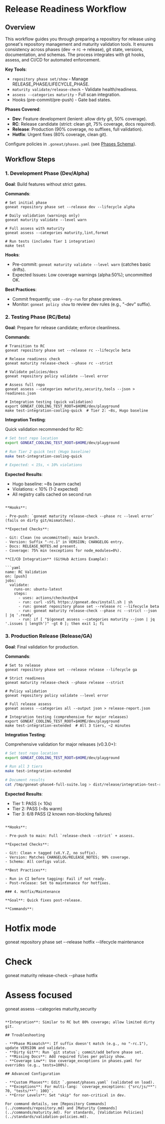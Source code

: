 # Release Readiness Workflow

## Overview

This workflow guides you through preparing a repository for release using goneat's repository management and maturity validation tools. It ensures consistency across phases (dev → rc → release), git state, versions, documentation, and schemas. The process integrates with git hooks, assess, and CI/CD for automated enforcement.

**Key Tools**:

- `repository phase set/show` - Manage RELEASE_PHASE/LIFECYCLE_PHASE.
- `maturity validate/release-check` - Validate health/readiness.
- `assess --categories maturity` - Full scan integration.
- Hooks (pre-commit/pre-push) - Gate bad states.

**Phases Covered**:

- **Dev**: Feature development (lenient: allow dirty git, 50% coverage).
- **RC**: Release candidate (strict: clean git, 75% coverage, docs required).
- **Release**: Production (90% coverage, no suffixes, full validation).
- **Hotfix**: Urgent fixes (80% coverage, clean git).

Configure policies in `.goneat/phases.yaml` (see [Phases Schema](../standards/phases-schema.md)).

## Workflow Steps

### 1. Development Phase (Dev/Alpha)

**Goal**: Build features without strict gates.

**Commands**:

```
# Set initial phase
goneat repository phase set --release dev --lifecycle alpha

# Daily validation (warnings only)
goneat maturity validate --level warn

# Full assess with maturity
goneat assess --categories maturity,lint,format

# Run tests (includes Tier 1 integration)
make test
```

**Hooks**:

- Pre-commit: `goneat maturity validate --level warn` (catches basic drifts).
- Expected Issues: Low coverage warnings (alpha:50%); uncommitted OK.

**Best Practices**:

- Commit frequently; use `--dry-run` for phase previews.
- Monitor: `goneat policy show` to review dev rules (e.g., "-dev" suffix).

### 2. Testing Phase (RC/Beta)

**Goal**: Prepare for release candidate; enforce cleanliness.

**Commands**:

```
# Transition to RC
goneat repository phase set --release rc --lifecycle beta

# Release readiness check
goneat maturity release-check --phase rc --strict

# Validate policies/docs
goneat repository policy validate --level error

# Assess full repo
goneat assess --categories maturity,security,tools --json > readiness.json

# Integration testing (quick validation)
export GONEAT_COOLING_TEST_ROOT=$HOME/dev/playground
make test-integration-cooling-quick  # Tier 2: ~8s, Hugo baseline
```

**Integration Testing**:

Quick validation recommended for RC:
```bash
# Set test repo location
export GONEAT_COOLING_TEST_ROOT=$HOME/dev/playground

# Run Tier 2 quick test (Hugo baseline)
make test-integration-cooling-quick

# Expected: < 15s, < 10% violations
```

**Expected Results**:
- Hugo baseline: ~8s (warm cache)
- Violations: < 10% (1-2 expected)
- All registry calls cached on second run
```

**Hooks**:

- Pre-push: `goneat maturity release-check --phase rc --level error` (fails on dirty git/mismatches).

**Expected Checks**:

- Git: Clean (no uncommitted); main branch.
- Version: Suffix "-rc.1" in VERSION; CHANGELOG entry.
- Docs: RELEASE_NOTES.md present.
- Coverage: 75% min (exceptions for node_modules=0%).

**CI/CD Integration** (GitHub Actions Example):

```yaml
name: RC Validation
on: [push]
jobs:
  validate:
    runs-on: ubuntu-latest
    steps:
      - uses: actions/checkout@v4
      - run: curl -sSfL https://goneat.dev/install.sh | sh
      - run: goneat repository phase set --release rc --lifecycle beta
      - run: goneat maturity release-check --phase rc --strict --json | jq '.ready'
      - run: if [ "$(goneat assess --categories maturity --json | jq '.issues | length')" -gt 0 ]; then exit 1; fi
```

### 3. Production Release (Release/GA)

**Goal**: Final validation for production.

**Commands**:

```
# Set to release
goneat repository phase set --release release --lifecycle ga

# Strict readiness
goneat maturity release-check --phase release --strict

# Policy validation
goneat repository policy validate --level error

# Full release assess
goneat assess --categories all --output json > release-report.json

# Integration testing (comprehensive for major releases)
export GONEAT_COOLING_TEST_ROOT=$HOME/dev/playground
make test-integration-extended  # All 3 tiers, ~2 minutes
```

**Integration Testing**:

Comprehensive validation for major releases (v0.3.0+):
```bash
# Set test repo location
export GONEAT_COOLING_TEST_ROOT=$HOME/dev/playground

# Run all 3 tiers
make test-integration-extended

# Document results
cat /tmp/goneat-phase4-full-suite.log > dist/release/integration-test-results.log
```

**Expected Results**:
- Tier 1: PASS (< 10s)
- Tier 2: PASS (~8s warm)
- Tier 3: 6/8 PASS (2 known non-blocking failures)
```

**Hooks**:

- Pre-push to main: Full `release-check --strict` + assess.

**Expected Checks**:

- Git: Clean + tagged (vX.Y.Z, no suffix).
- Version: Matches CHANGELOG/RELEASE_NOTES; 90% coverage.
- Schema: All configs valid.

**Best Practices**:

- Run in CI before tagging: Fail if not ready.
- Post-release: Set to maintenance for hotfixes.

### 4. Hotfix/Maintenance

**Goal**: Quick fixes post-release.

**Commands**:

```
# Hotfix mode
goneat repository phase set --release hotfix --lifecycle maintenance

# Check
goneat maturity release-check --phase hotfix

# Assess focused
goneat assess --categories maturity,security
```

**Integration**: Similar to RC but 80% coverage; allow limited dirty git.

## Troubleshooting

- **Phase Mismatch**: If suffix doesn't match (e.g., no "-rc.1"), update VERSION and validate.
- **Dirty Git**: Run `git status`; commit/add before phase set.
- **Missing Docs**: Add required files per policy show.
- **Coverage Low**: Use coverage_exceptions in phases.yaml for overrides (e.g., tests=100%).

## Advanced Configuration

- **Custom Phases**: Edit `.goneat/phases.yaml` (validated on load).
- **Exceptions**: For multi-lang: `coverage_exceptions: {"src/js/**": 70, "tests/**": 100}`.
- **Error Levels**: Set "skip" for non-critical in dev.

For command details, see [Repository Commands](../commands/repository.md) and [Maturity Commands](../commands/maturity.md). For standards, [Validation Policies](../standards/validation-policies.md).
